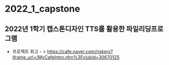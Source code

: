 # 2022_1_capstone
## 2022년 1학기 캡스톤디자인 TTS를 활용한 파일리딩프로그램

* 프로젝트 회고 - > https://cafe.naver.com/riskers?iframe_url=/MyCafeIntro.nhn%3Fclubid=30670125
